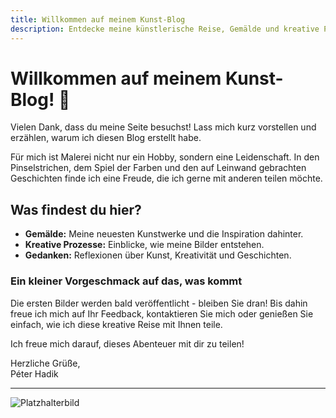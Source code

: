 ```yaml
---
title: Willkommen auf meinem Kunst-Blog
description: Entdecke meine künstlerische Reise, Gemälde und kreative Prozesse.
---
```


# Willkommen auf meinem Kunst-Blog! 🎨

Vielen Dank, dass du meine Seite besuchst! Lass mich kurz vorstellen und erzählen, warum ich diesen Blog erstellt habe.

Für mich ist Malerei nicht nur ein Hobby, sondern eine Leidenschaft. In den Pinselstrichen, dem Spiel der Farben und den auf Leinwand gebrachten Geschichten finde ich eine Freude, die ich gerne mit anderen teilen möchte.

## Was findest du hier?

- **Gemälde:** Meine neuesten Kunstwerke und die Inspiration dahinter.  
- **Kreative Prozesse:** Einblicke, wie meine Bilder entstehen.  
- **Gedanken:** Reflexionen über Kunst, Kreativität und Geschichten.  

### Ein kleiner Vorgeschmack auf das, was kommt

Die ersten Bilder werden bald veröffentlicht - bleiben Sie dran! Bis dahin freue ich mich auf Ihr Feedback, kontaktieren Sie mich oder genießen Sie einfach, wie ich diese kreative Reise mit Ihnen teile.

Ich freue mich darauf, dieses Abenteuer mit dir zu teilen!

Herzliche Grüße,  
Péter Hadik

---

<!-- Füge ein neues Platzhalterbild ein -->
![Platzhalterbild](https://via.placeholder.com/800x400/cccccc/000000?text=Deine+Kunstwerke+kommen+bald)

